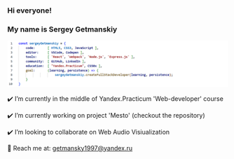 ### Hi everyone! 
### My name is Sergey Getmanskiy
![about myself png](/my_js.png)

:heavy_check_mark: I’m currently in the middle of Yandex.Practicum 'Web-developer' course

:heavy_check_mark: I’m currently working on project 'Mesto' (checkout the repository)

:heavy_check_mark: I’m looking to collaborate on Web Audio Visiualization

:email: Reach me at: getmansky1997@yandex.ru
